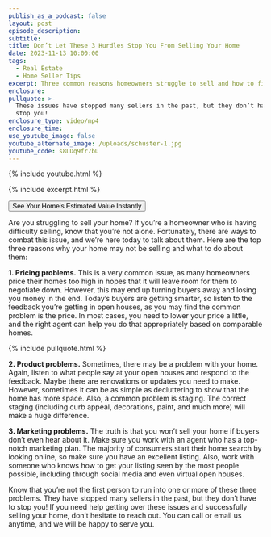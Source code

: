 ```yaml
---
publish_as_a_podcast: false
layout: post
episode_description:
subtitle:
title: Don’t Let These 3 Hurdles Stop You From Selling Your Home
date: 2023-11-13 10:00:00
tags:
  - Real Estate
  - Home Seller Tips
excerpt: Three common reasons homeowners struggle to sell and how to fix it.
enclosure:
pullquote: >-
  These issues have stopped many sellers in the past, but they don’t have to
  stop you!
enclosure_type: video/mp4
enclosure_time:
use_youtube_image: false
youtube_alternate_image: /uploads/schuster-1.jpg
youtube_code: s8LDq9fr7bU
---
```

{% include youtube.html %}

{% include excerpt.html %}

<div class="text-center"><a href="https://johnschustergroup.hifello.com/lp/63f6468dc99fbc0019916d5a" target="blank"><button type="button">See Your Home's Estimated Value Instantly</button></a></div>

Are you struggling to sell your home? If you’re a homeowner who is having difficulty selling, know that you’re not alone. Fortunately, there are ways to combat this issue, and we’re here today to talk about them. Here are the top three reasons why your home may not be selling and what to do about them:&nbsp;

**1\. Pricing problems.** This is a very common issue, as many homeowners price their homes too high in hopes that it will leave room for them to negotiate down. However, this may end up turning buyers away and losing you money in the end. Today’s buyers are getting smarter, so listen to the feedback you’re getting in open houses, as you may find the common problem is the price. In most cases, you need to lower your price a little, and the right agent can help you do that appropriately based on comparable homes.&nbsp;

{% include pullquote.html %}

**2\. Product problems.** Sometimes, there may be a problem with your home. Again, listen to what people say at your open houses and respond to the feedback. Maybe there are renovations or updates you need to make. However, sometimes it can be as simple as decluttering to show that the home has more space. Also, a common problem is staging. The correct staging (including curb appeal, decorations, paint, and much more) will make a huge difference.&nbsp;

**3\. Marketing problems.** The truth is that you won’t sell your home if buyers don’t even hear about it. Make sure you work with an agent who has a top-notch marketing plan. The majority of consumers start their home search by looking online, so make sure you have an excellent listing. Also, work with someone who knows how to get your listing seen by the most people possible, including through social media and even virtual open houses.&nbsp;

Know that you’re not the first person to run into one or more of these three problems. They have stopped many sellers in the past, but they don’t have to stop you! If you need help getting over these issues and successfully selling your home, don’t hesitate to reach out. You can call or email us anytime, and we will be happy to serve you.